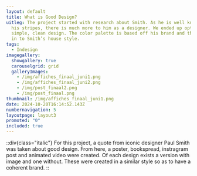 ```yaml
---
layout: default
title: What is Good Design?
uitleg: The project started with research about Smith. As he is well known for
  his stripes, there is much more to him as a designer. We ended up opting for a
  simple, clean design. The color palette is based off his brand and thus fits
  in to Smith’s house style.
tags:
  - Indesign
imagegallery:
  showgallery: true
  carouselgrid: grid
  galleryImages:
    - /img/affiches_finaal_juni1.png
    - /img/affiches_finaal_juni2.png
    - /img/post_finaal2.png
    - /img/post_finaal.png
thumbnail: /img/affiches_finaal_juni1.png
date: 2024-10-20T16:14:52.143Z
numbernavigation: 5
layoutpage: layout3
promoted: "0"
included: true
---
```

::div{class="italic"}
For this project, a quote from iconic designer Paul Smith was taken about good design. From here, a poster, bookspread, instragram post and animated video were created. Of each design exists a version with image and one without. These were created in a similar style so as to have a coherent brand. 
::

